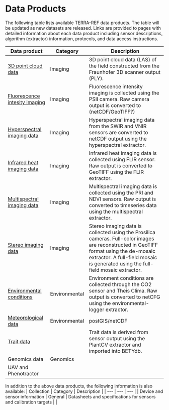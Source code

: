 # Data Products

The following table lists available TERRA-REF data products. The table will be updated as new datasets are released.  Links are provided to pages with detailed information about each data product including sensor descriptions, algorithm \(extractor\) information, protocols, and data access instructions.

| Data product | Category | Description |
| --- | --- | --- |
| [3D point cloud data](/products/point-cloud-data.md) | Imaging | 3D point cloud data \(LAS\) of the field constructed from the Fraunhofer 3D scanner output \(PLY\). |
| [Fluorescence intesity imaging](/fluorescence-intensity-imaging.md) | Imaging | Fluorescence intensity imaging is collected using the PSII camera. Raw camera output is converted to \(netCDF\/GeoTIFF?\) |
| [Hyperspectral imaging data](/hyperspectral-imaging-data.md) | Imaging | Hyperspectral imaging data from the SWIR and VNIR sensors are converted to netCDF output using the hyperspectral extractor. |
| [Infrared heat imaging data](/infrared.md) | Imaging | Infrared heat imaging data is collected using FLIR sensor. Raw output is converted to GeoTIFF using the FLIR extractor. |
| [Multispectral imaging data](/multispectral-imaging-data.md) | Imaging | Multispectral imaging data is collected using the PRI and NDVI sensors. Raw output is converted to timeseries data using the multispectral extractor. |
| [Stereo imaging data](/stereo-imaging.md) | Imaging | Stereo imaging data is collected using the Prosilica cameras. Full-color images are reconstructed in GeoTIFF format using the de-mosaic extractor. A full-field mosaic is generated using the full-field mosaic extractor. |
| [Environmental conditions](/environmental-conditions-data.md) | Environmental | Environment conditions are collected through the CO2 sensor and Theis Clima. Raw output is converted to netCFG using the environmental-logger extractor. |
| [Meteorological data](/meteorological-data.md) | Environmental | postGIS\/netCDF |
| [Trait data](/trait-data.md) |  | Trait data is derived from sensor output using the PlantCV extractor and imported into BETYdb. |
| Genomics data | Genomics |  |
| UAV and Phenotractor |  |  |

In addition to the above data products, the following information is also available:
\| Collection \| Category \| Description \|
\| --- \| --- \| --- \|
\| Device and sensor information \| General \| Datasheets and specifications for sensors and calibration targets \|
\|

